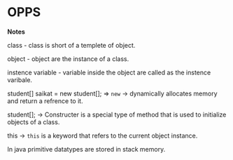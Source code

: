 # OPPS 

<p><strong>Notes</strong></p>

class - class is short of a templete of object.

object - object are the instance of a class.

instence variable - variable inside the object are called as the instence varibale.

student[] saikat = new student[]; => `new` -> dynamically allocates memory and return a refrence to it.

student[]; -> Constructer is a special type of method that is used to initialize objects of a class.

this ->  `this` is a keyword that refers to the current object instance. 

In java primitive datatypes are stored in stack memory.
